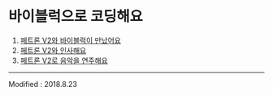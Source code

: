 
# 바이블럭으로 코딩해요

 1. [페트론 V2와 바이블럭이 만났어요](lesson1)
 2. [페트론 V2와 인사해요](lesson2)
 3. [페트론 V2로 음악을 연주해요](lesson3)

---

Modified : 2018.8.23